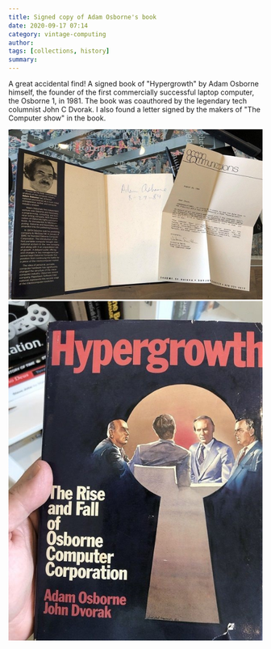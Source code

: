 ```yaml
---
title: Signed copy of Adam Osborne's book 
date: 2020-09-17 07:14
category: vintage-computing 
author: 
tags: [collections, history]
summary: 
---
```


A great accidental find! A signed book of "Hypergrowth" by Adam Osborne himself, the founder of the first commercially successful laptop computer, the Osborne 1, in 1981. The book was coauthored by the legendary tech columnist John C Dvorak. I also found a letter signed by the makers of "The Computer show" in the book.

![Adam Osborne Signature](/assets/images/collection/adamosborne1.jpg)
![Adam Osborne Hypergrowth](/assets/images/collection/adamosborne2.jpg)
